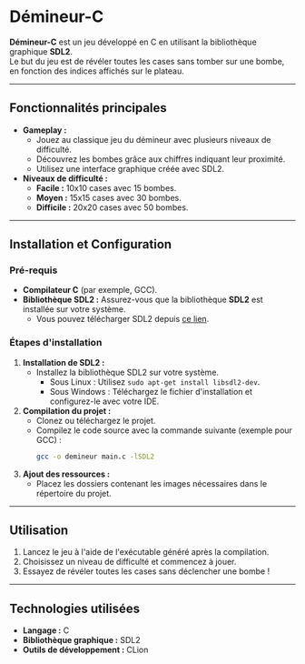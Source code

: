 # Démineur-C

**Démineur-C** est un jeu développé en C en utilisant la bibliothèque graphique **SDL2**.  
Le but du jeu est de révéler toutes les cases sans tomber sur une bombe, en fonction des indices affichés sur le plateau.

---

## Fonctionnalités principales
- **Gameplay :**
  - Jouez au classique jeu du démineur avec plusieurs niveaux de difficulté.
  - Découvrez les bombes grâce aux chiffres indiquant leur proximité.
  - Utilisez une interface graphique créée avec SDL2.
- **Niveaux de difficulté :**
  - **Facile :** 10x10 cases avec 15 bombes.
  - **Moyen :** 15x15 cases avec 30 bombes.
  - **Difficile :** 20x20 cases avec 50 bombes.

---

## Installation et Configuration

### Pré-requis
- **Compilateur C** (par exemple, GCC).
- **Bibliothèque SDL2 :** Assurez-vous que la bibliothèque **SDL2** est installée sur votre système.
  - Vous pouvez télécharger SDL2 depuis [ce lien](https://www.libsdl.org/).

### Étapes d'installation
1. **Installation de SDL2 :**
   - Installez la bibliothèque SDL2 sur votre système.
     - Sous Linux : Utilisez `sudo apt-get install libsdl2-dev`.
     - Sous Windows : Téléchargez le fichier d'installation et configurez-le avec votre IDE.
2. **Compilation du projet :**
   - Clonez ou téléchargez le projet.
   - Compilez le code source avec la commande suivante (exemple pour GCC) :
     ```bash
     gcc -o demineur main.c -lSDL2
     ```
3. **Ajout des ressources :**
   - Placez les dossiers contenant les images nécessaires dans le répertoire du projet.

---

## Utilisation
1. Lancez le jeu à l'aide de l'exécutable généré après la compilation.
2. Choisissez un niveau de difficulté et commencez à jouer.
3. Essayez de révéler toutes les cases sans déclencher une bombe !

---

## Technologies utilisées
- **Langage :** C
- **Bibliothèque graphique :** SDL2
- **Outils de développement :** CLion
